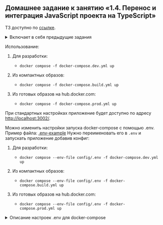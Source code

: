 ## Домашнее задание к занятию «1.4. Перенос и интеграция JavaScript проекта на TypeScript»

ТЗ доступно по [ссылке](https://github.com/netology-code/ndtnf-homeworks/tree/master/004-Migrate%20to%20Typescript).

<details>
<summary>Включает в себя предыдущие задания</summary>

<details>
<summary>1. NDSE - Настройка окружения Node.js и библиотека Express.js</summary>

###### Блок 2: Библиотека Express.js
<details>
<summary>Домашнее задание к занятию «2.1. Express»</summary>

ТЗ доступно по [ссылке](https://github.com/netology-code/ndse-homeworks/tree/master/006-express).
</details>

<details>
<summary>Домашнее задание к занятию «2.2. Middleware. Паттерн "цепочка обязанностей"»</summary>

ТЗ доступно по [ссылке](https://github.com/netology-code/ndse-homeworks/tree/master/007-middleware).
</details>

<details>
<summary>Домашнее задание к занятию «2.3. EJS. Шаблонизаторы»</summary>

ТЗ доступно по [ссылке](https://github.com/netology-code/ndse-homeworks/tree/master/008-ejs).
</details>

<details>
<summary>Домашнее задание к занятию «2.5. Docker: контейнеризация приложения»</summary>

ТЗ доступно по [ссылке](https://github.com/netology-code/ndse-homeworks/tree/master/009-docker-2).
</details>

<details>
<summary>Домашнее задание к занятию «2.7. Подключение MongoDB в Node.js приложение»</summary>

ТЗ доступно по [ссылке](https://github.com/netology-code/ndse-homeworks/tree/master/011-mongo).
</details>

<details>
<summary>Домашнее задание к занятию «2.8 Аутентификация. Passport.js»</summary>

ТЗ доступно по [ссылке](https://github.com/netology-code/ndse-homeworks/tree/master/012-auth).
</details>

<details>
<summary>Домашнее задание к занятию «2.9. Realtime-взаимодействие с сервером, протокол websocket»</summary>

ТЗ доступно по [ссылке](https://github.com/netology-code/ndse-homeworks/tree/master/013-websocket).
</details>

</details>

<details>
<summary>2. NDTNF - TypeScript, Nest.js, Yandex Cloud</summary>

###### Блок 1: TypeScript

<details>
<summary>Домашнее задание к занятию «1.2 Система типов TypeScript. ООП. SOLID»</summary>

ТЗ доступно по [ссылке](https://github.com/netology-code/ndtnf-homeworks/blob/master/002-TypeScript).
</details>

<details>
<summary>Домашнее задание к занятию «1.3. IoС и DI. Библиотека reflect-metadata»</summary>

ТЗ доступно по [ссылке](https://github.com/netology-code/ndtnf-homeworks/blob/master/003-Ioc).

Ссылки на файлы для быстрого перехода:
* [container](library/app/src/infrastructure/container.ts)
* [AbstractBooksRepository](library/app/src/modules/books/AbstractBooksRepository.ts)
* [BooksService](library/app/src/modules/books/BooksService.ts)
* [MongoBooksRepository](library/app/src/infrastructure/MongoBooksRepository.ts)

</details>

</details>

</details>

Использование:
1. Для разработки:
   * `docker compose -f docker-compose.dev.yml up`

2. Из компактных образов:
   * `docker compose -f docker-compose.build.yml up`

3. Из готовых образов на hub.docker.com:
   * `docker compose -f docker-compose.prod.yml up`

При стандартных настройках приложение будет доступно по адресу [http://localhost:3002/](http://localhost:3002/).

Можно изменить настройки запуска docker-compose с помощью .env. Пример файла: [.env-example](config/.env.example)
Нужно переименовать его в `.env` и запускать приложение добавив конфиг:

1. Для разработки:
   * `docker compose --env-file config/.env -f docker-compose.dev.yml up`

2. Из компактных образов:
   * `docker compose --env-file config/.env -f docker-compose.build.yml up`

3. Из готовых образов на hub.docker.com:
   * `docker compose --env-file config/.env -f docker-compose.prod.yml up`

<details>
<summary>Описание настроек .env для docker-compose</summary>

* `DB_NAME` - название БД
* `DB_USERNAME` - имя пользователя
* `DB_PASSWORD` - имя пользователя

Важно! Вышеуказанные настройки корректно проинициализируются в MongoDB только при первом запуске.
Если в дальнейшем их изменить, то эффекта не будет. Для применения нужно будет очистить папку `db` и после этого запускать `docker-compose`

* `COOKIE_SECRET` - параметр для express session
* `LIBRARY_SERVICE_PORT` - порт, по которому будет доступно приложение библиотека на локальном компьютере
* `COUNTER_SERVICE_PORT` - порт, по которому будет доступно приложение счетчик на локальном компьютере
* `MONGODB_PORT` - внешний порт для подключения к MongoDb
* `MONGO_EXPRESS_PORT` - внешний порт, по которому будет доступна админка MONGO EXPRESS
</details>
